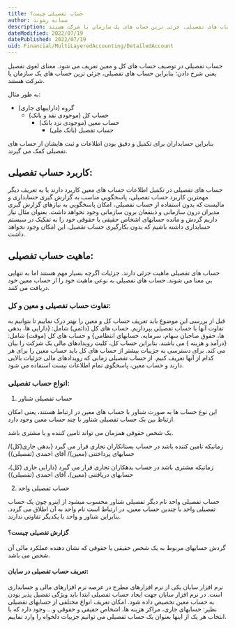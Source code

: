 ```yaml
---
title: حساب تفصیلی چیست؟  
author: سمانه رشوند  
description: حساب تفصیلی در توصیف حساب های کل و معین تعریف می شود. معنای لغوی تفصیل یعنی شرح دادن؛ بنابراین حساب های تفصیلی، جزئی ترین حساب های یک سازمان یا شرکت هستند.
dateModified: 2022/07/19  
datePublished: 2022/07/19 
uid: Financial/MultiLayeredAccounting/DetailedAccount  
---
```


حساب تفصیلی در توصیف حساب های کل و معین تعریف می شود. معنای لغوی تفصیل یعنی شرح دادن؛ بنابراین حساب های تفصیلی، جزئی ترین حساب های یک سازمان یا شرکت هستند.

به طور مثال:
*	گروه (داراییهای جاری)
    * حساب کل  (موجودی نقد و بانک)
        * حساب معین (موجودی نزد بانک)
            * حساب تفصیل (بانک ملی)

بنابراین حسابداران برای تکمیل و دقیق بودن اطلاعات و ثبت هایشان از حساب های تفصیلی کمک می گیرند.

## کاربرد حساب تفصیلی:
حساب های تفصیلی در تکمیل اطلاعات حساب های معین کاربرد دارند یا به تعریف دیگر مهمترین کاربرد حساب تفصیلی، پاسخگویی مناسب به گزارش گیری حسابداری و مالیست که بدون استفاده از حساب تفصیلی، امکان پاسخگویی به نیازهای گزارش گیری مدیران درون سازمانی و ذینفعان برون سازمانی وجود نخواهد داشت.
بعنوان مثال نیاز داریم گردش و مانده حسابهای اشخاص حقیقی یا حقوقی خود را به تفکیک در سیستم حسابداری داشته باشیم که بدون بکارگیری حساب تفصیل، این امکان وجود نخواهد داشت.

## ماهیت حساب تفصیلی:
حساب های تفصیلی ماهیت جزئی دارند. جزئیات اگرچه بسیار مهم هستند اما به تنهایی بی معنا می شوند. حساب های تفصیلی به نوعی ماهیت خود را از حساب معین خود دریافت می کنند.

### تفاوت حساب تفصیلی و معین و کل:
قبل از بررسی این موضوع باید تعریف حساب کل و معین را بهتر درک نماییم تا بتوانیم به تفاوت آنها با حساب تفصیلی بپردازیم.
حساب های کل (دائمی) شامل: {دارایی ها، بدهی ها، حقوق صاحبان سهام، سرمایه، حسابهای انتظامی} و حساب های کل (موقت) شامل: {درآمد و هزینه } می باشند.
بنابراین حساب کل، کلیت رویدادهای مالی یک شرکت را بیان می کند.
برای دسترسی به جزییات بیشتر از حساب های کل باید حساب معین را برای هر کدام از آنها تعریف کنیم.
از حساب تفصیلی زمانی که رویدادهای مالی جزئیات بالایی دارند و حساب معین، پاسخگوی تمام اطلاعات نیست استفاده می شود.

### انواع حساب تفصیلی:

1. حساب تفصیلی شناور

این نوع حساب ها به صورت شناور با حساب های معین در ارتباط هستند، یعنی امکان ارتباط بین یک حساب تفصیلی شناور با چند حساب معین وجود دارد.

یک شخص حقوقی همزمان می تواند تامین کننده و یا مشتری باشد. 

زمانیکه تامین کننده باشد در حساب بستانکاران تجاری قرار می گیرد {بدهی جاری(کل)/ حسابهای پرداختنی (معین)/ آقای احمدی (تفصیلی)}

زمانیکه مشتری باشد در حساب بدهکاران تجاری قرار می گیرد {دارایی جاری (کل)، حسابهای دریافتنی (معین)، آقای احمدی (تفصیلی)}

2. حساب تفصیلی واحد

حساب تفصیلی واحد نام دیگر تفصیلی شناور محسوب میشود از اینرو چون یک حساب تفصیلی واحد با چندین حساب معین، در ارتباط است نام واحد به آن اطلاق می گردد. بنابراین شناور و واحد با یکدیگر تفاوتی ندارند.

#### گزارش تفصیلی چیست؟
گردش حسابهای مربوط به یک شخص حقیقی یا حقوقی که نشان دهنده عملکرد مالی آن شخص می باشد.

#### تعریف حساب تفصیلی در سایان:
نرم افزار سایان یکی از نرم افزارهای مطرح در عرصه نرم افزارهای مالی و حسابداری است.
در نرم افزار سایان جهت ایجاد حساب تفصیلی ابتدا باید ویژگی تفصیل پذیر بودن به حساب معین تخصیص داده شود.
امکان تعریف انواع مختلفی از حسابهای تفصیلی نظیر: حسابهای جاری، مراکز هزینه ها، اشخاص حقیقی و حقوقی و... وجود دارد که با انتخاب هر یک از اینها بعنوان یک حساب تفصیلی می توانیم جزییات دلخواه را وارد نماییم.